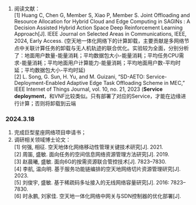 


1. 阅读文献：  
   [1] Huang C, Chen G, Member S, Xiao P, Member S. Joint Offloading and Resource Allocation for Hybrid Cloud and Edge Computing in SAGINs : A Decision Assisted Hybrid Action Space Deep Reinforcement Learning Approach[J]. IEEE Journal on Selected Areas in Communications, IEEE, 2024, Early Access. (空天地一体化网络下的计算卸载，主要贡献是多网络节点中关联计算任务的卸载与无人机轨迹的联合优化。实验较为全面，分别分析了：地面用户数量-能量消耗；平均数据包大小-能量消耗；平均任务CPU需求-能量消耗；平均地面用户计算能力-能量消耗；平均地面用户数-平均时延；平均数据包大小-平均时延)  
   [2] L. Song, G. Sun, H. Yu, and M. Guizani, “SD-AETO: Service-Deployment-Enabled Adaptive Edge Task Offloading Scheme in MEC,” IEEE Internet of Things Journal, vol. 10, no. 21, 2023 (**Service deployment**，和VNF比较类似。只有部署了对应的Service，才能在边缘进行计算；否则将卸载到云端  

### 2024.3.18   
1. 完成巨型星座网络项目申请书； 
2. 调研相关领域博士论文：  
    [1] 何强, 相征. 空天地体化网络移动性管理关键技术研究[J]. 2021.  
    [2] 周笛, 盛敏. 面向任务的空间信息网络资源管理方法研究[J]. 2019.  
    [3] 赵晨曦, 盛敏. 面向6G的按需资源联合管控技术[J]. 7823–7830.  
    [4] 李航, 温向明. 基于服务功能链编排的空天地网络切片资源管理研究[J]. 2023.  
    [5] 刘俊宇, 盛敏. 基于稀疏码多址接入的无线网络容量研究[J]. 2016: 7823–7830.  
    [6] 时永鹏, 刘家佳. 空天地一体化网络中网关与SDN控制器的优化部署[J].   

